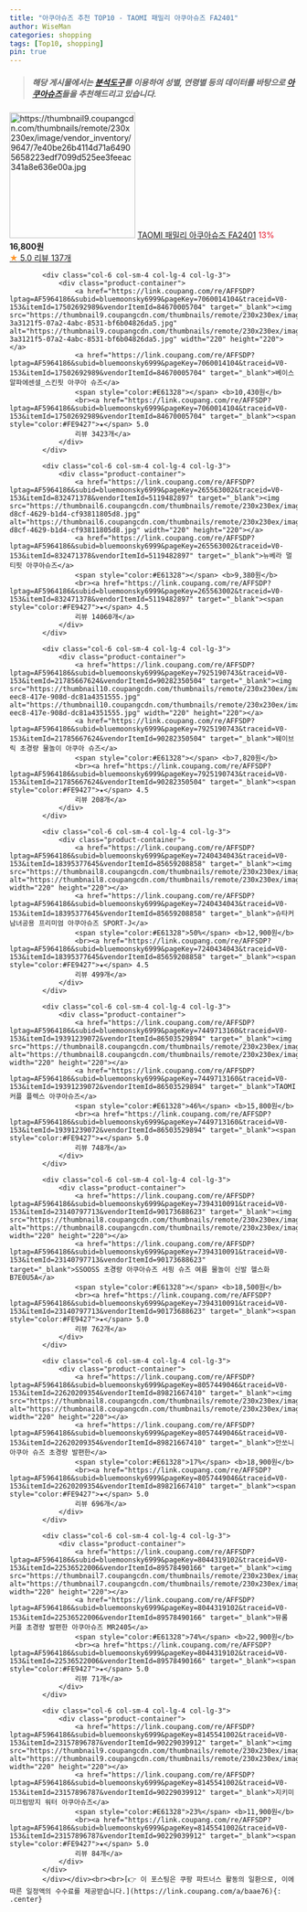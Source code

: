 ```yaml
---
title: "아쿠아슈즈 추천 TOP10 - TAOMI 패밀리 아쿠아슈즈 FA2401"
author: WiseMan
categories: shopping
tags: [Top10, shopping]
pin: true
---
```


> ##### 해당 게시물에서는 [**분석도구**](https://itemscout.io/)를 이용하여 **성별**, **연령별** 등의 데이터를 바탕으로 [**아쿠아슈즈**](https://link.coupang.com/a/baae76)들을 추천해드리고 있습니다.
<div class="container"><div class="row">
            <div class="col-6 col-sm-4 col-lg-4 col-lg-3">
                <div class="product-container">
                    <a href="https://link.coupang.com/re/AFFSDP?lptag=AF5964186&subid=bluemoonsky6999&pageKey=7816195713&traceid=V0-153&itemId=21215656157&vendorItemId=88276718659" target="_blank"><img src="https://thumbnail9.coupangcdn.com/thumbnails/remote/230x230ex/image/vendor_inventory/9647/7e40be26b4114d71a64905658223edf7099d525ee3feeac341a8e636e00a.jpg" alt="https://thumbnail9.coupangcdn.com/thumbnails/remote/230x230ex/image/vendor_inventory/9647/7e40be26b4114d71a64905658223edf7099d525ee3feeac341a8e636e00a.jpg" width="220" height="220"></a>
                    <a href="https://link.coupang.com/re/AFFSDP?lptag=AF5964186&subid=bluemoonsky6999&pageKey=7816195713&traceid=V0-153&itemId=21215656157&vendorItemId=88276718659" target="_blank">TAOMI 패밀리 아쿠아슈즈 FA2401</a>
                    <span style="color:#E61328">13%</span> <b>16,800원</b>
                    <br><a href="https://link.coupang.com/re/AFFSDP?lptag=AF5964186&subid=bluemoonsky6999&pageKey=7816195713&traceid=V0-153&itemId=21215656157&vendorItemId=88276718659" target="_blank"><span style="color:#FE9427">★</span> 5.0
                    리뷰 137개</a>
                </div>
            </div>
            
            <div class="col-6 col-sm-4 col-lg-4 col-lg-3">
                <div class="product-container">
                    <a href="https://link.coupang.com/re/AFFSDP?lptag=AF5964186&subid=bluemoonsky6999&pageKey=7060014104&traceid=V0-153&itemId=17502692989&vendorItemId=84670005704" target="_blank"><img src="https://thumbnail9.coupangcdn.com/thumbnails/remote/230x230ex/image/retail/images/484120746749569-3a3121f5-07a2-4abc-8531-bf6b04826da5.jpg" alt="https://thumbnail9.coupangcdn.com/thumbnails/remote/230x230ex/image/retail/images/484120746749569-3a3121f5-07a2-4abc-8531-bf6b04826da5.jpg" width="220" height="220"></a>
                    <a href="https://link.coupang.com/re/AFFSDP?lptag=AF5964186&subid=bluemoonsky6999&pageKey=7060014104&traceid=V0-153&itemId=17502692989&vendorItemId=84670005704" target="_blank">베이스알파에센셜_스킨핏 아쿠아 슈즈</a>
                    <span style="color:#E61328"></span> <b>10,430원</b>
                    <br><a href="https://link.coupang.com/re/AFFSDP?lptag=AF5964186&subid=bluemoonsky6999&pageKey=7060014104&traceid=V0-153&itemId=17502692989&vendorItemId=84670005704" target="_blank"><span style="color:#FE9427">★</span> 5.0
                    리뷰 3423개</a>
                </div>
            </div>
            
            <div class="col-6 col-sm-4 col-lg-4 col-lg-3">
                <div class="product-container">
                    <a href="https://link.coupang.com/re/AFFSDP?lptag=AF5964186&subid=bluemoonsky6999&pageKey=265563002&traceid=V0-153&itemId=832471378&vendorItemId=5119482897" target="_blank"><img src="https://thumbnail6.coupangcdn.com/thumbnails/remote/230x230ex/image/retail/images/2019/07/22/14/2/805d9f4b-d8cf-4629-b1d4-cf93811805d8.jpg" alt="https://thumbnail6.coupangcdn.com/thumbnails/remote/230x230ex/image/retail/images/2019/07/22/14/2/805d9f4b-d8cf-4629-b1d4-cf93811805d8.jpg" width="220" height="220"></a>
                    <a href="https://link.coupang.com/re/AFFSDP?lptag=AF5964186&subid=bluemoonsky6999&pageKey=265563002&traceid=V0-153&itemId=832471378&vendorItemId=5119482897" target="_blank">뉴베라 멀티핏 아쿠아슈즈</a>
                    <span style="color:#E61328"></span> <b>9,380원</b>
                    <br><a href="https://link.coupang.com/re/AFFSDP?lptag=AF5964186&subid=bluemoonsky6999&pageKey=265563002&traceid=V0-153&itemId=832471378&vendorItemId=5119482897" target="_blank"><span style="color:#FE9427">★</span> 4.5
                    리뷰 14060개</a>
                </div>
            </div>
            
            <div class="col-6 col-sm-4 col-lg-4 col-lg-3">
                <div class="product-container">
                    <a href="https://link.coupang.com/re/AFFSDP?lptag=AF5964186&subid=bluemoonsky6999&pageKey=7925190743&traceid=V0-153&itemId=21785667624&vendorItemId=90282350504" target="_blank"><img src="https://thumbnail10.coupangcdn.com/thumbnails/remote/230x230ex/image/retail/images/2024/06/11/9/6/4157ff87-eec8-417e-908d-dc81a4351555.jpg" alt="https://thumbnail10.coupangcdn.com/thumbnails/remote/230x230ex/image/retail/images/2024/06/11/9/6/4157ff87-eec8-417e-908d-dc81a4351555.jpg" width="220" height="220"></a>
                    <a href="https://link.coupang.com/re/AFFSDP?lptag=AF5964186&subid=bluemoonsky6999&pageKey=7925190743&traceid=V0-153&itemId=21785667624&vendorItemId=90282350504" target="_blank">웨이브릭 초경량 물놀이 아쿠아 슈즈</a>
                    <span style="color:#E61328"></span> <b>7,820원</b>
                    <br><a href="https://link.coupang.com/re/AFFSDP?lptag=AF5964186&subid=bluemoonsky6999&pageKey=7925190743&traceid=V0-153&itemId=21785667624&vendorItemId=90282350504" target="_blank"><span style="color:#FE9427">★</span> 4.5
                    리뷰 208개</a>
                </div>
            </div>
            
            <div class="col-6 col-sm-4 col-lg-4 col-lg-3">
                <div class="product-container">
                    <a href="https://link.coupang.com/re/AFFSDP?lptag=AF5964186&subid=bluemoonsky6999&pageKey=7240434043&traceid=V0-153&itemId=18395377645&vendorItemId=85659208858" target="_blank"><img src="https://thumbnail8.coupangcdn.com/thumbnails/remote/230x230ex/image/vendor_inventory/f302/9eb516d2db2fb00294af8f482b848b5cd9d012240018fd8eae24c2a74ef1.jpg" alt="https://thumbnail8.coupangcdn.com/thumbnails/remote/230x230ex/image/vendor_inventory/f302/9eb516d2db2fb00294af8f482b848b5cd9d012240018fd8eae24c2a74ef1.jpg" width="220" height="220"></a>
                    <a href="https://link.coupang.com/re/AFFSDP?lptag=AF5964186&subid=bluemoonsky6999&pageKey=7240434043&traceid=V0-153&itemId=18395377645&vendorItemId=85659208858" target="_blank">슈타커 남녀공용 프리미엄 아쿠아슈즈 SPORT-J</a>
                    <span style="color:#E61328">50%</span> <b>12,900원</b>
                    <br><a href="https://link.coupang.com/re/AFFSDP?lptag=AF5964186&subid=bluemoonsky6999&pageKey=7240434043&traceid=V0-153&itemId=18395377645&vendorItemId=85659208858" target="_blank"><span style="color:#FE9427">★</span> 4.5
                    리뷰 499개</a>
                </div>
            </div>
            
            <div class="col-6 col-sm-4 col-lg-4 col-lg-3">
                <div class="product-container">
                    <a href="https://link.coupang.com/re/AFFSDP?lptag=AF5964186&subid=bluemoonsky6999&pageKey=7449713160&traceid=V0-153&itemId=19391239072&vendorItemId=86503529894" target="_blank"><img src="https://thumbnail8.coupangcdn.com/thumbnails/remote/230x230ex/image/vendor_inventory/e4b6/785d3b1ccc10a1df3ae5909795e539f96c391bd0677382ecd68adcc8c1ab.jpg" alt="https://thumbnail8.coupangcdn.com/thumbnails/remote/230x230ex/image/vendor_inventory/e4b6/785d3b1ccc10a1df3ae5909795e539f96c391bd0677382ecd68adcc8c1ab.jpg" width="220" height="220"></a>
                    <a href="https://link.coupang.com/re/AFFSDP?lptag=AF5964186&subid=bluemoonsky6999&pageKey=7449713160&traceid=V0-153&itemId=19391239072&vendorItemId=86503529894" target="_blank">TAOMI 커플 플렉스 아쿠아슈즈</a>
                    <span style="color:#E61328">46%</span> <b>15,800원</b>
                    <br><a href="https://link.coupang.com/re/AFFSDP?lptag=AF5964186&subid=bluemoonsky6999&pageKey=7449713160&traceid=V0-153&itemId=19391239072&vendorItemId=86503529894" target="_blank"><span style="color:#FE9427">★</span> 5.0
                    리뷰 748개</a>
                </div>
            </div>
            
            <div class="col-6 col-sm-4 col-lg-4 col-lg-3">
                <div class="product-container">
                    <a href="https://link.coupang.com/re/AFFSDP?lptag=AF5964186&subid=bluemoonsky6999&pageKey=7394310091&traceid=V0-153&itemId=23140797713&vendorItemId=90173688623" target="_blank"><img src="https://thumbnail8.coupangcdn.com/thumbnails/remote/230x230ex/image/vendor_inventory/677f/dedf2ffff121f65409a1a8c2c31bd42a14d2c1d8556ad924aec0e3ec7852.jpg" alt="https://thumbnail8.coupangcdn.com/thumbnails/remote/230x230ex/image/vendor_inventory/677f/dedf2ffff121f65409a1a8c2c31bd42a14d2c1d8556ad924aec0e3ec7852.jpg" width="220" height="220"></a>
                    <a href="https://link.coupang.com/re/AFFSDP?lptag=AF5964186&subid=bluemoonsky6999&pageKey=7394310091&traceid=V0-153&itemId=23140797713&vendorItemId=90173688623" target="_blank">SSOOSS 초경량 아쿠아슈즈 서핑 슈즈 여름 물놀이 신발 헬스화 B7E0U5A</a>
                    <span style="color:#E61328"></span> <b>18,500원</b>
                    <br><a href="https://link.coupang.com/re/AFFSDP?lptag=AF5964186&subid=bluemoonsky6999&pageKey=7394310091&traceid=V0-153&itemId=23140797713&vendorItemId=90173688623" target="_blank"><span style="color:#FE9427">★</span> 5.0
                    리뷰 762개</a>
                </div>
            </div>
            
            <div class="col-6 col-sm-4 col-lg-4 col-lg-3">
                <div class="product-container">
                    <a href="https://link.coupang.com/re/AFFSDP?lptag=AF5964186&subid=bluemoonsky6999&pageKey=8057449046&traceid=V0-153&itemId=22620209354&vendorItemId=89821667410" target="_blank"><img src="https://thumbnail8.coupangcdn.com/thumbnails/remote/230x230ex/image/vendor_inventory/5916/f34453b775aa607f228f29a314a18fd2b039b8b52e171fb5ad75e4d2c96d.png" alt="https://thumbnail8.coupangcdn.com/thumbnails/remote/230x230ex/image/vendor_inventory/5916/f34453b775aa607f228f29a314a18fd2b039b8b52e171fb5ad75e4d2c96d.png" width="220" height="220"></a>
                    <a href="https://link.coupang.com/re/AFFSDP?lptag=AF5964186&subid=bluemoonsky6999&pageKey=8057449046&traceid=V0-153&itemId=22620209354&vendorItemId=89821667410" target="_blank">안쏘니 아쿠아 슈즈 초경량 발편한</a>
                    <span style="color:#E61328">17%</span> <b>18,900원</b>
                    <br><a href="https://link.coupang.com/re/AFFSDP?lptag=AF5964186&subid=bluemoonsky6999&pageKey=8057449046&traceid=V0-153&itemId=22620209354&vendorItemId=89821667410" target="_blank"><span style="color:#FE9427">★</span> 5.0
                    리뷰 696개</a>
                </div>
            </div>
            
            <div class="col-6 col-sm-4 col-lg-4 col-lg-3">
                <div class="product-container">
                    <a href="https://link.coupang.com/re/AFFSDP?lptag=AF5964186&subid=bluemoonsky6999&pageKey=8044319102&traceid=V0-153&itemId=22536522006&vendorItemId=89578490166" target="_blank"><img src="https://thumbnail7.coupangcdn.com/thumbnails/remote/230x230ex/image/vendor_inventory/6863/0fe746b151ee72ca2e9f53ac65a06f137106f2f9b278cc8ebf1562d1afe6.jpg" alt="https://thumbnail7.coupangcdn.com/thumbnails/remote/230x230ex/image/vendor_inventory/6863/0fe746b151ee72ca2e9f53ac65a06f137106f2f9b278cc8ebf1562d1afe6.jpg" width="220" height="220"></a>
                    <a href="https://link.coupang.com/re/AFFSDP?lptag=AF5964186&subid=bluemoonsky6999&pageKey=8044319102&traceid=V0-153&itemId=22536522006&vendorItemId=89578490166" target="_blank">뮤롬 커플 초경량 발편한 아쿠아슈즈 MR2405</a>
                    <span style="color:#E61328">74%</span> <b>22,900원</b>
                    <br><a href="https://link.coupang.com/re/AFFSDP?lptag=AF5964186&subid=bluemoonsky6999&pageKey=8044319102&traceid=V0-153&itemId=22536522006&vendorItemId=89578490166" target="_blank"><span style="color:#FE9427">★</span> 5.0
                    리뷰 71개</a>
                </div>
            </div>
            
            <div class="col-6 col-sm-4 col-lg-4 col-lg-3">
                <div class="product-container">
                    <a href="https://link.coupang.com/re/AFFSDP?lptag=AF5964186&subid=bluemoonsky6999&pageKey=8145541002&traceid=V0-153&itemId=23157896787&vendorItemId=90229039912" target="_blank"><img src="https://thumbnail9.coupangcdn.com/thumbnails/remote/230x230ex/image/vendor_inventory/f9c8/5dc109c158b52f29056034655f40626de01910a6a3e0cd528efebc0ad331.jpg" alt="https://thumbnail9.coupangcdn.com/thumbnails/remote/230x230ex/image/vendor_inventory/f9c8/5dc109c158b52f29056034655f40626de01910a6a3e0cd528efebc0ad331.jpg" width="220" height="220"></a>
                    <a href="https://link.coupang.com/re/AFFSDP?lptag=AF5964186&subid=bluemoonsky6999&pageKey=8145541002&traceid=V0-153&itemId=23157896787&vendorItemId=90229039912" target="_blank">지키미 미끄럼방지 워터 아쿠아슈즈</a>
                    <span style="color:#E61328">23%</span> <b>11,900원</b>
                    <br><a href="https://link.coupang.com/re/AFFSDP?lptag=AF5964186&subid=bluemoonsky6999&pageKey=8145541002&traceid=V0-153&itemId=23157896787&vendorItemId=90229039912" target="_blank"><span style="color:#FE9427">★</span> 5.0
                    리뷰 84개</a>
                </div>
            </div>
            </div></div><br><br>[👉 이 포스팅은 쿠팡 파트너스 활동의 일환으로, 이에 따른 일정액의 수수료를 제공받습니다.](https://link.coupang.com/a/baae76){: .center}